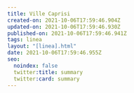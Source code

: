 ```yaml
---
title: Ville Caprisi
created-on: 2021-10-06T17:59:46.904Z
updated-on: 2021-10-06T17:59:46.930Z
published-on: 2021-10-06T17:59:46.941Z
tags: linea
layout: "[linea].html"
date: 2021-10-06T17:59:46.955Z
seo:
  noindex: false
  twitter:title: summary
  twitter:card: summary
---
```

